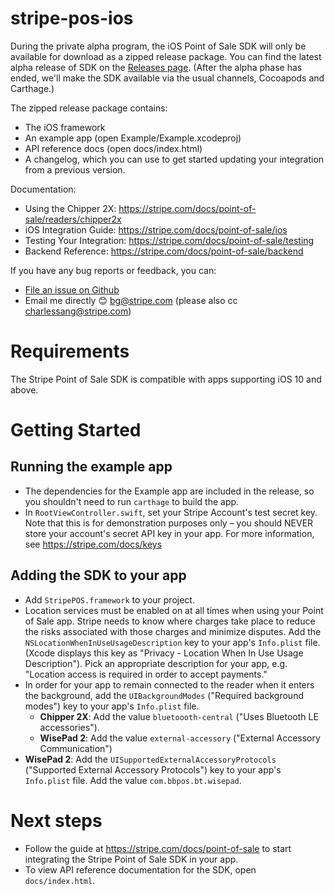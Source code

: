 # stripe-pos-ios

During the private alpha program, the iOS Point of Sale SDK will only be available for download as a zipped release package. You can find the latest alpha release of SDK on the [Releases page](https://github.com/stripe/stripe-pos-ios/releases). (After the alpha phase has ended, we'll make the SDK available via the usual channels, Cocoapods and Carthage.)

The zipped release package contains:
- The iOS framework
- An example app (open Example/Example.xcodeproj)
- API reference docs (open docs/index.html)
- A changelog, which you can use to get started updating your integration from a previous version.

Documentation:
- Using the Chipper 2X: https://stripe.com/docs/point-of-sale/readers/chipper2x
- iOS Integration Guide: https://stripe.com/docs/point-of-sale/ios
- Testing Your Integration: https://stripe.com/docs/point-of-sale/testing
- Backend Reference: https://stripe.com/docs/point-of-sale/backend

If you have any bug reports or feedback, you can:
- [File an issue on Github](https://github.com/stripe/stripe-pos-ios/issues/new)
- Email me directly :blush: bg@stripe.com (please also cc charlessang@stripe.com)

# Requirements
The Stripe Point of Sale SDK is compatible with apps supporting iOS 10 and above.

# Getting Started

## Running the example app
- The dependencies for the Example app are included in the release, so you shouldn't need to run `carthage` to build the app.
- In `RootViewController.swift`, set your Stripe Account's test secret key. Note that this is for demonstration purposes only – you should NEVER store your account's secret API key in your app. For more information, see https://stripe.com/docs/keys

## Adding the SDK to your app
- Add `StripePOS.framework` to your project.
- Location services must be enabled on at all times when using your Point of Sale app. Stripe needs to know where charges take place to reduce the risks associated with those charges and minimize disputes. Add the `NSLocationWhenInUseUsageDescription` key to your app's `Info.plist` file. (Xcode displays this key as "Privacy - Location When In Use Usage Description"). Pick an appropriate description for your app, e.g. "Location access is required in order to accept payments."
- In order for your app to remain connected to the reader when it enters the background, add the `UIBackgroundModes` ("Required background modes") key to your app's `Info.plist` file.
  - **Chipper 2X**: Add the value `bluetoooth-central` ("Uses Bluetooth LE accessories").
  - **WisePad 2**: Add the value `external-accessory` ("External Accessory Communication")
- **WisePad 2**: Add the `UISupportedExternalAccessoryProtocols` ("Supported External Accessory Protocols") key to your app's `Info.plist` file. Add the value `com.bbpos.bt.wisepad`.

# Next steps
- Follow the guide at https://stripe.com/docs/point-of-sale to start integrating the Stripe Point of Sale SDK in your app.
- To view API reference documentation for the SDK, open `docs/index.html`.
